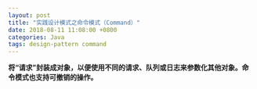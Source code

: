 ```yaml
---
layout: post
title: "实践设计模式之命令模式（Command）"
date: 2018-08-11 11:08:00 +0800
categories: Java
tags: design-pattern command
---
```


**将“请求”封装成对象，以便使用不同的请求、队列或日志来参数化其他对象。命令模式也支持可撤销的操作。**